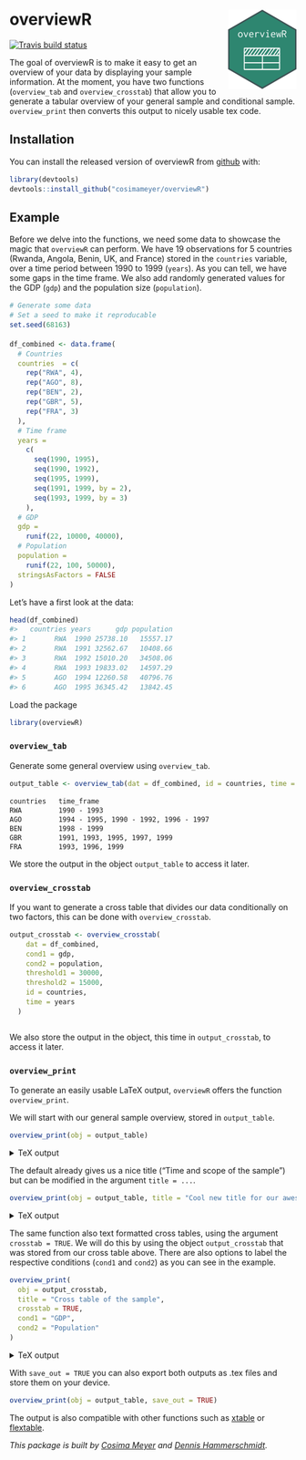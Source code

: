 
<!-- README.md is generated from README.Rmd. Please edit that file -->

# overviewR <img src='man/figures/logo.png' align="right" height="139" />

<!-- badges: start -->

[![Travis build
status](https://travis-ci.com/cosimameyer/overviewR.svg?branch=master)](https://travis-ci.com/cosimameyer/overviewR)
<!-- badges: end -->

The goal of overviewR is to make it easy to get an overview of your data
by displaying your sample information. At the moment, you have two
functions (`overview_tab` and `overview_crosstab`) that allow you to
generate a tabular overview of your general sample and conditional
sample. `overview_print` then converts this output to nicely usable tex
code.

## Installation

You can install the released version of overviewR from
[github](https://github.com/cosimameyer/overviewR) with:

``` r
library(devtools)
devtools::install_github("cosimameyer/overviewR")
```

<!--[CRAN](https://CRAN.R-project.org) with:
``` r
install.packages("overviewR")
```
-->

## Example

Before we delve into the functions, we need some data to showcase the
magic that `overviewR` can perform. We have 19 observations for 5
countries (Rwanda, Angola, Benin, UK, and France) stored in the
`countries` variable, over a time period between 1990 to 1999 (`years`).
As you can tell, we have some gaps in the time frame. We also add
randomly generated values for the GDP (`gdp`) and the population size
(`population`).

``` r
# Generate some data
# Set a seed to make it reproducable
set.seed(68163)

df_combined <- data.frame(
  # Countries
  countries  = c(
    rep("RWA", 4),
    rep("AGO", 8),
    rep("BEN", 2),
    rep("GBR", 5),
    rep("FRA", 3)
  ),
  # Time frame
  years =
    c(
      seq(1990, 1995),
      seq(1990, 1992),
      seq(1995, 1999),
      seq(1991, 1999, by = 2),
      seq(1993, 1999, by = 3)
    ),
  # GDP
  gdp =
    runif(22, 10000, 40000),
  # Population
  population =
    runif(22, 100, 50000),
  stringsAsFactors = FALSE
) 
```

Let’s have a first look at the data:

``` r
head(df_combined)
#>   countries years      gdp population
#> 1       RWA  1990 25738.10   15557.17
#> 2       RWA  1991 32562.67   10408.66
#> 3       RWA  1992 15010.20   34508.06
#> 4       RWA  1993 19833.02   14597.29
#> 5       AGO  1994 12260.58   40796.76
#> 6       AGO  1995 36345.42   13842.45
```

Load the package

``` r
library(overviewR)
```

### `overview_tab`

Generate some general overview using `overview_tab`.

``` r
output_table <- overview_tab(dat = df_combined, id = countries, time = years)
```

    countries   time_frame
    RWA         1990 - 1993
    AGO         1994 - 1995, 1990 - 1992, 1996 - 1997
    BEN         1998 - 1999
    GBR         1991, 1993, 1995, 1997, 1999
    FRA         1993, 1996, 1999

We store the output in the object `output_table` to access it later.
<!-- This function automatically generates an object and stores it in your environment so that you can access it later. -->

### `overview_crosstab`

If you want to generate a cross table that divides our data
conditionally on two factors, this can be done with `overview_crosstab`.

``` r
output_crosstab <- overview_crosstab(
    dat = df_combined,
    cond1 = gdp,
    cond2 = population,
    threshold1 = 30000,
    threshold2 = 15000,
    id = countries,
    time = years
  )
```

``` 
```

We also store the output in the object, this time in `output_crosstab`,
to access it later.

<!-- The resulting data frame is again stored as an object in your environment so that you can access it later. -->

### `overview_print`

To generate an easily usable LaTeX output, `overviewR` offers the
function `overview_print`.

We will start with our general sample overview, stored in
`output_table`.

``` r
overview_print(obj = output_table)
```

<details>

<summary>TeX output</summary>

    % Overview table generated in R version 3.6.3 (2020-02-29) using overviewR 
     \begin{table}[ht] 
     \centering 
     \caption{Time and scope of the sample} 
     \begin{tabular}{ll} 
     \hline 
     &  \\ \hline 
     RWA & 1990 - 1993 \\ AGO & 1994 - 1995, 1990 - 1992, 1996 - 1997 \\ BEN & 1998 - 1999 \\ GBR & 1991, 1993, 1995, 1997, 1999 \\ FRA & 1993, 1996, 1999 \\ \hline 
     \end{tabular} 
     \end{table} 

</details>

The default already gives us a nice title (“Time and scope of the
sample”) but can be modified in the argument `title = ...`.

``` r
overview_print(obj = output_table, title = "Cool new title for our awesome table")
```

<details>

<summary>TeX output</summary>

    % Overview table generated in R version 3.6.3 (2020-02-29) using overviewR 
     \begin{table}[ht] 
     \centering 
     \caption{Cool new title for our awesome table} 
     \begin{tabular}{ll} 
     \hline 
     &  \\ \hline 
     RWA & 1990 - 1993 \\ AGO & 1994 - 1995, 1990 - 1992, 1996 - 1997 \\ BEN & 1998 - 1999 \\ GBR & 1991, 1993, 1995, 1997, 1999 \\ FRA & 1993, 1996, 1999 \\ \hline 
     \end{tabular} 
     \end{table} 

</details>

The same function also text formatted cross tables, using the argument
`crosstab = TRUE`. We will do this by using the object `output_crosstab`
that was stored from our cross table above. There are also options to
label the respective conditions (`cond1` and `cond2`) as you can see in
the example.

``` r
overview_print(
  obj = output_crosstab,
  title = "Cross table of the sample",
  crosstab = TRUE,
  cond1 = "GDP",
  cond2 = "Population"
)
```

<details>

<summary>TeX output</summary>

    % Overview table generated in R version 3.6.3 (2020-02-29) using overviewR 
     % Please add the following required packages to your document preamble: 
     % \usepackage{multirow} 
     % \usepackage{tabularx} 
     % \newcolumntype{b}{X} 
     % \newcolumntype{s}{>{\hsize=.5\hsize}X} 
     
     \begin{table}[] 
     \begin{tabularx}{\textwidth}{ssbb} 
     \hline & & 
     \multicolumn{2}{c}{\textbf{GDP}} \\  & & \textbf{Fulfilled} & 
     \textbf{Not fulfilled} \\ \hline \\ \multirow{2}{*}{\textbf{Population}} & \textbf{Fulfilled} & 
     RWA (1990 - 1991), AGO (1990), GBR (1993, 1997), FRA (1996) & AGO (1994, 1991 - 1992), GBR (1991), FRA (1993, 1999)\\  \\ \hline \\ & \textbf{Not fulfilled} &  RWA (1992 - 1993), AGO (1996), GBR (1999) & AGO (1995, 1997), BEN (1998 - 1999), GBR (1995)\\  \hline \\ \end{tabularx} 
     \end{table} 

</details>

With `save_out = TRUE` you can also export both outputs as .tex files
and store them on your device.

``` r
overview_print(obj = output_table, save_out = TRUE)
```

The output is also compatible with other functions such as
[xtable](https://cran.r-project.org/web/packages/xtable/xtable.pdf) or
[flextable](https://cran.r-project.org/web/packages/flextable/vignettes/overview.html).

<!--
What is special about using `README.Rmd` instead of just `README.md`? You can include R chunks like so:


```r
summary(cars)
#>      speed           dist       
#>  Min.   : 4.0   Min.   :  2.00  
#>  1st Qu.:12.0   1st Qu.: 26.00  
#>  Median :15.0   Median : 36.00  
#>  Mean   :15.4   Mean   : 42.98  
#>  3rd Qu.:19.0   3rd Qu.: 56.00  
#>  Max.   :25.0   Max.   :120.00
```

You'll still need to render `README.Rmd` regularly, to keep `README.md` up-to-date.

You can also embed plots, for example:

<img src="man/figures/README-pressure-1.png" width="100%" />

In that case, don't forget to commit and push the resulting figure files, so they display on GitHub!
-->

*This package is built by [Cosima Meyer](https://cosimameyer.github.io)
and [Dennis Hammerschmidt](http://dennis-hammerschmidt.rbind.io).*
